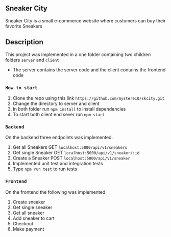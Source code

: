 ## Sneaker City

Sneaker City is a small e-commerce website where customers can buy their favorite Sneakers
## Description

This project was implemented in a one folder containing two children folders `server` and  `client`

- The server contains the server code and the client contains the frontend code

### `How to start`

1. Clone the repo using this link `https://github.com/mystere10/skcity.git`
2. Change the directory to server and client
3. In both folder run `npm install` to install dependencies
4. To start both client end sever run `npm start`

### `Backend`

On the backend three endpoints was implemented.
1. Get all Sneakers GET `localhost:5000/api/v1/sneakers`
2. Get single Sneaker GET `localhost:5000/api/v1/sneaker/:id`
3. Create a Sneaker POST `localhost:5000/api/v1/sneaker`
4. Implemented unit test and integration tests
5. Type `npm run test` to run tests

### `Frontend`

On the frontend the following was implemented
1. Create sneaker
2. Get single sneaker
3. Get all sneaker
4. Add sneaker to cart
5. Checkout
6. Make payment
